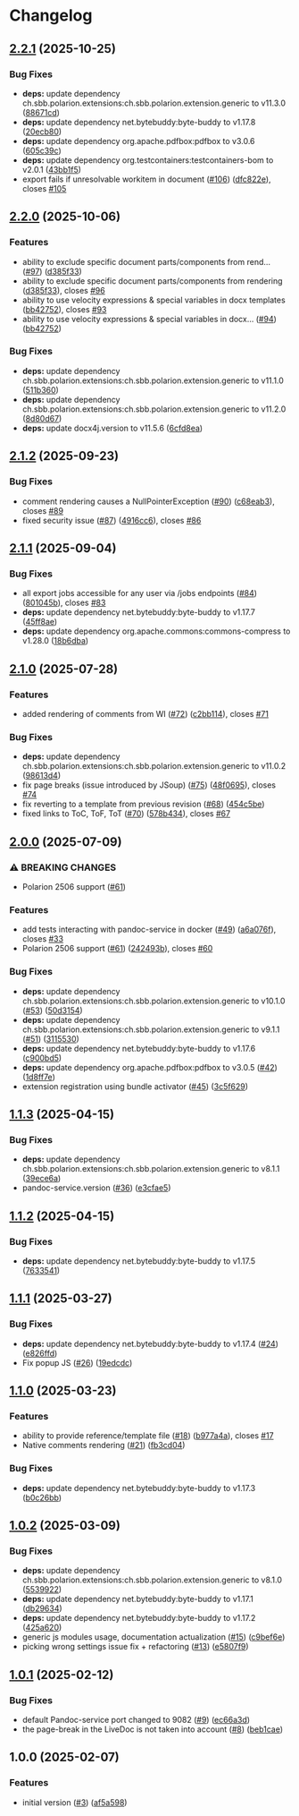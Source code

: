# Changelog

## [2.2.1](https://github.com/SchweizerischeBundesbahnen/ch.sbb.polarion.extension.docx-exporter/compare/v2.2.0...v2.2.1) (2025-10-25)


### Bug Fixes

* **deps:** update dependency ch.sbb.polarion.extensions:ch.sbb.polarion.extension.generic to v11.3.0 ([88671cd](https://github.com/SchweizerischeBundesbahnen/ch.sbb.polarion.extension.docx-exporter/commit/88671cd4236bcbf1caa893265540eeb39843eaa6))
* **deps:** update dependency net.bytebuddy:byte-buddy to v1.17.8 ([20ecb80](https://github.com/SchweizerischeBundesbahnen/ch.sbb.polarion.extension.docx-exporter/commit/20ecb80d94b1c6687b55806d2a36e32f11a72d66))
* **deps:** update dependency org.apache.pdfbox:pdfbox to v3.0.6 ([605c39c](https://github.com/SchweizerischeBundesbahnen/ch.sbb.polarion.extension.docx-exporter/commit/605c39c7efffae1ca580d3845b4fb11ead999bc8))
* **deps:** update dependency org.testcontainers:testcontainers-bom to v2.0.1 ([43bb1f5](https://github.com/SchweizerischeBundesbahnen/ch.sbb.polarion.extension.docx-exporter/commit/43bb1f5845ccc3f318b375b6bfff4670f96e54c4))
* export fails if unresolvable workitem in document ([#106](https://github.com/SchweizerischeBundesbahnen/ch.sbb.polarion.extension.docx-exporter/issues/106)) ([dfc822e](https://github.com/SchweizerischeBundesbahnen/ch.sbb.polarion.extension.docx-exporter/commit/dfc822ee748ffd621b5e7e5784d64141ee2ee854)), closes [#105](https://github.com/SchweizerischeBundesbahnen/ch.sbb.polarion.extension.docx-exporter/issues/105)

## [2.2.0](https://github.com/SchweizerischeBundesbahnen/ch.sbb.polarion.extension.docx-exporter/compare/v2.1.2...v2.2.0) (2025-10-06)


### Features

* ability to exclude specific document parts/components from rend… ([#97](https://github.com/SchweizerischeBundesbahnen/ch.sbb.polarion.extension.docx-exporter/issues/97)) ([d385f33](https://github.com/SchweizerischeBundesbahnen/ch.sbb.polarion.extension.docx-exporter/commit/d385f33afd3a7710d663f509cb99231c3d4f1224))
* ability to exclude specific document parts/components from rendering ([d385f33](https://github.com/SchweizerischeBundesbahnen/ch.sbb.polarion.extension.docx-exporter/commit/d385f33afd3a7710d663f509cb99231c3d4f1224)), closes [#96](https://github.com/SchweizerischeBundesbahnen/ch.sbb.polarion.extension.docx-exporter/issues/96)
* ability to use velocity expressions & special variables in docx templates ([bb42752](https://github.com/SchweizerischeBundesbahnen/ch.sbb.polarion.extension.docx-exporter/commit/bb42752f681668254e92efd9f4c12d3d74d2946d)), closes [#93](https://github.com/SchweizerischeBundesbahnen/ch.sbb.polarion.extension.docx-exporter/issues/93)
* ability to use velocity expressions & special variables in docx… ([#94](https://github.com/SchweizerischeBundesbahnen/ch.sbb.polarion.extension.docx-exporter/issues/94)) ([bb42752](https://github.com/SchweizerischeBundesbahnen/ch.sbb.polarion.extension.docx-exporter/commit/bb42752f681668254e92efd9f4c12d3d74d2946d))


### Bug Fixes

* **deps:** update dependency ch.sbb.polarion.extensions:ch.sbb.polarion.extension.generic to v11.1.0 ([511b360](https://github.com/SchweizerischeBundesbahnen/ch.sbb.polarion.extension.docx-exporter/commit/511b36020773393d8954b9539311b09813f3c4c9))
* **deps:** update dependency ch.sbb.polarion.extensions:ch.sbb.polarion.extension.generic to v11.2.0 ([8d80d67](https://github.com/SchweizerischeBundesbahnen/ch.sbb.polarion.extension.docx-exporter/commit/8d80d677522d416afac9bb99ca24349971dfb25f))
* **deps:** update docx4j.version to v11.5.6 ([6cfd8ea](https://github.com/SchweizerischeBundesbahnen/ch.sbb.polarion.extension.docx-exporter/commit/6cfd8eabc7530a182bf4ef78baa57ada21e33dd7))

## [2.1.2](https://github.com/SchweizerischeBundesbahnen/ch.sbb.polarion.extension.docx-exporter/compare/v2.1.1...v2.1.2) (2025-09-23)


### Bug Fixes

* comment rendering causes a NullPointerException ([#90](https://github.com/SchweizerischeBundesbahnen/ch.sbb.polarion.extension.docx-exporter/issues/90)) ([c68eab3](https://github.com/SchweizerischeBundesbahnen/ch.sbb.polarion.extension.docx-exporter/commit/c68eab3757bd0beb361532c0f970e88ac3b85d71)), closes [#89](https://github.com/SchweizerischeBundesbahnen/ch.sbb.polarion.extension.docx-exporter/issues/89)
* fixed security issue ([#87](https://github.com/SchweizerischeBundesbahnen/ch.sbb.polarion.extension.docx-exporter/issues/87)) ([4916cc6](https://github.com/SchweizerischeBundesbahnen/ch.sbb.polarion.extension.docx-exporter/commit/4916cc61ec283f43484aef0d29714dafaf4f370f)), closes [#86](https://github.com/SchweizerischeBundesbahnen/ch.sbb.polarion.extension.docx-exporter/issues/86)

## [2.1.1](https://github.com/SchweizerischeBundesbahnen/ch.sbb.polarion.extension.docx-exporter/compare/v2.1.0...v2.1.1) (2025-09-04)


### Bug Fixes

* all export jobs accessible for any user via /jobs endpoints ([#84](https://github.com/SchweizerischeBundesbahnen/ch.sbb.polarion.extension.docx-exporter/issues/84)) ([801045b](https://github.com/SchweizerischeBundesbahnen/ch.sbb.polarion.extension.docx-exporter/commit/801045bc8256735e79b26c1f12c2d4b683cfd3ce)), closes [#83](https://github.com/SchweizerischeBundesbahnen/ch.sbb.polarion.extension.docx-exporter/issues/83)
* **deps:** update dependency net.bytebuddy:byte-buddy to v1.17.7 ([45ff8ae](https://github.com/SchweizerischeBundesbahnen/ch.sbb.polarion.extension.docx-exporter/commit/45ff8ae775127a12fd834f0bff98065dfcf85787))
* **deps:** update dependency org.apache.commons:commons-compress to v1.28.0 ([18b6dba](https://github.com/SchweizerischeBundesbahnen/ch.sbb.polarion.extension.docx-exporter/commit/18b6dbae37fa130535f8e82e5519c4f8d09183a3))

## [2.1.0](https://github.com/SchweizerischeBundesbahnen/ch.sbb.polarion.extension.docx-exporter/compare/v2.0.0...v2.1.0) (2025-07-28)


### Features

* added rendering of comments from WI ([#72](https://github.com/SchweizerischeBundesbahnen/ch.sbb.polarion.extension.docx-exporter/issues/72)) ([c2bb114](https://github.com/SchweizerischeBundesbahnen/ch.sbb.polarion.extension.docx-exporter/commit/c2bb114a1637fc4ac69967356edc8edccd90465b)), closes [#71](https://github.com/SchweizerischeBundesbahnen/ch.sbb.polarion.extension.docx-exporter/issues/71)


### Bug Fixes

* **deps:** update dependency ch.sbb.polarion.extensions:ch.sbb.polarion.extension.generic to v11.0.2 ([98613d4](https://github.com/SchweizerischeBundesbahnen/ch.sbb.polarion.extension.docx-exporter/commit/98613d43939487d3ed7dad7b789df4c56cadb866))
* fix page breaks (issue introduced by JSoup) ([#75](https://github.com/SchweizerischeBundesbahnen/ch.sbb.polarion.extension.docx-exporter/issues/75)) ([48f0695](https://github.com/SchweizerischeBundesbahnen/ch.sbb.polarion.extension.docx-exporter/commit/48f0695d06d0a1be51b5b86e65f4023430c226c5)), closes [#74](https://github.com/SchweizerischeBundesbahnen/ch.sbb.polarion.extension.docx-exporter/issues/74)
* fix reverting to a template from previous revision ([#68](https://github.com/SchweizerischeBundesbahnen/ch.sbb.polarion.extension.docx-exporter/issues/68)) ([454c5be](https://github.com/SchweizerischeBundesbahnen/ch.sbb.polarion.extension.docx-exporter/commit/454c5befdd86be10949d343b1afc94c45e4f3a5d))
* fixed links to ToC, ToF, ToT ([#70](https://github.com/SchweizerischeBundesbahnen/ch.sbb.polarion.extension.docx-exporter/issues/70)) ([578b434](https://github.com/SchweizerischeBundesbahnen/ch.sbb.polarion.extension.docx-exporter/commit/578b434fc11d9f187990ed9c76f0c93f3bbc5200)), closes [#67](https://github.com/SchweizerischeBundesbahnen/ch.sbb.polarion.extension.docx-exporter/issues/67)

## [2.0.0](https://github.com/SchweizerischeBundesbahnen/ch.sbb.polarion.extension.docx-exporter/compare/v1.1.3...v2.0.0) (2025-07-09)


### ⚠ BREAKING CHANGES

* Polarion 2506 support ([#61](https://github.com/SchweizerischeBundesbahnen/ch.sbb.polarion.extension.docx-exporter/issues/61))

### Features

* add tests interacting with pandoc-service in docker ([#49](https://github.com/SchweizerischeBundesbahnen/ch.sbb.polarion.extension.docx-exporter/issues/49)) ([a6a076f](https://github.com/SchweizerischeBundesbahnen/ch.sbb.polarion.extension.docx-exporter/commit/a6a076f258daa3f0ed09aaa9e05eb144e2c702fa)), closes [#33](https://github.com/SchweizerischeBundesbahnen/ch.sbb.polarion.extension.docx-exporter/issues/33)
* Polarion 2506 support ([#61](https://github.com/SchweizerischeBundesbahnen/ch.sbb.polarion.extension.docx-exporter/issues/61)) ([242493b](https://github.com/SchweizerischeBundesbahnen/ch.sbb.polarion.extension.docx-exporter/commit/242493b1e3e9b1b5a94e00a4a3ceb7dad0f77fb4)), closes [#60](https://github.com/SchweizerischeBundesbahnen/ch.sbb.polarion.extension.docx-exporter/issues/60)


### Bug Fixes

* **deps:** update dependency ch.sbb.polarion.extensions:ch.sbb.polarion.extension.generic to v10.1.0 ([#53](https://github.com/SchweizerischeBundesbahnen/ch.sbb.polarion.extension.docx-exporter/issues/53)) ([50d3154](https://github.com/SchweizerischeBundesbahnen/ch.sbb.polarion.extension.docx-exporter/commit/50d31540985036951b386d502fc0b885ddaca8f9))
* **deps:** update dependency ch.sbb.polarion.extensions:ch.sbb.polarion.extension.generic to v9.1.1 ([#51](https://github.com/SchweizerischeBundesbahnen/ch.sbb.polarion.extension.docx-exporter/issues/51)) ([3115530](https://github.com/SchweizerischeBundesbahnen/ch.sbb.polarion.extension.docx-exporter/commit/311553041b9f5688e60d7875abbaf00596ce2be1))
* **deps:** update dependency net.bytebuddy:byte-buddy to v1.17.6 ([c900bd5](https://github.com/SchweizerischeBundesbahnen/ch.sbb.polarion.extension.docx-exporter/commit/c900bd5e5ec605e48bf171dd80ef3a5c62cd2005))
* **deps:** update dependency org.apache.pdfbox:pdfbox to v3.0.5 ([#42](https://github.com/SchweizerischeBundesbahnen/ch.sbb.polarion.extension.docx-exporter/issues/42)) ([1d8ff7e](https://github.com/SchweizerischeBundesbahnen/ch.sbb.polarion.extension.docx-exporter/commit/1d8ff7ed8b85c93e3909c5e69a8eba915828453b))
* extension registration using bundle activator ([#45](https://github.com/SchweizerischeBundesbahnen/ch.sbb.polarion.extension.docx-exporter/issues/45)) ([3c5f629](https://github.com/SchweizerischeBundesbahnen/ch.sbb.polarion.extension.docx-exporter/commit/3c5f629f3e3fea2a60045e7f5d3eb56e284731aa))

## [1.1.3](https://github.com/SchweizerischeBundesbahnen/ch.sbb.polarion.extension.docx-exporter/compare/v1.1.2...v1.1.3) (2025-04-15)


### Bug Fixes

* **deps:** update dependency ch.sbb.polarion.extensions:ch.sbb.polarion.extension.generic to v8.1.1 ([39ece6a](https://github.com/SchweizerischeBundesbahnen/ch.sbb.polarion.extension.docx-exporter/commit/39ece6a05a44e6890d751692acc05a7de1c1391b))
* pandoc-service.version ([#36](https://github.com/SchweizerischeBundesbahnen/ch.sbb.polarion.extension.docx-exporter/issues/36)) ([e3cfae5](https://github.com/SchweizerischeBundesbahnen/ch.sbb.polarion.extension.docx-exporter/commit/e3cfae5e57ae795b44e94bdaf6a564e2b03349b1))

## [1.1.2](https://github.com/SchweizerischeBundesbahnen/ch.sbb.polarion.extension.docx-exporter/compare/v1.1.1...v1.1.2) (2025-04-15)


### Bug Fixes

* **deps:** update dependency net.bytebuddy:byte-buddy to v1.17.5 ([7633541](https://github.com/SchweizerischeBundesbahnen/ch.sbb.polarion.extension.docx-exporter/commit/7633541b4af58f053f541820c3a028239f8887bb))

## [1.1.1](https://github.com/SchweizerischeBundesbahnen/ch.sbb.polarion.extension.docx-exporter/compare/v1.1.0...v1.1.1) (2025-03-27)


### Bug Fixes

* **deps:** update dependency net.bytebuddy:byte-buddy to v1.17.4 ([#24](https://github.com/SchweizerischeBundesbahnen/ch.sbb.polarion.extension.docx-exporter/issues/24)) ([e826ffd](https://github.com/SchweizerischeBundesbahnen/ch.sbb.polarion.extension.docx-exporter/commit/e826ffd2044ff81e109dcf1006c55cd9ffa65e59))
* Fix popup JS ([#26](https://github.com/SchweizerischeBundesbahnen/ch.sbb.polarion.extension.docx-exporter/issues/26)) ([19edcdc](https://github.com/SchweizerischeBundesbahnen/ch.sbb.polarion.extension.docx-exporter/commit/19edcdce6eda01c47824abec8728d2e61b27c7a7))

## [1.1.0](https://github.com/SchweizerischeBundesbahnen/ch.sbb.polarion.extension.docx-exporter/compare/v1.0.2...v1.1.0) (2025-03-23)


### Features

* ability to provide reference/template file ([#18](https://github.com/SchweizerischeBundesbahnen/ch.sbb.polarion.extension.docx-exporter/issues/18)) ([b977a4a](https://github.com/SchweizerischeBundesbahnen/ch.sbb.polarion.extension.docx-exporter/commit/b977a4aa6e3fd062386587fa1cf8f0fbc543bc7d)), closes [#17](https://github.com/SchweizerischeBundesbahnen/ch.sbb.polarion.extension.docx-exporter/issues/17)
* Native comments rendering ([#21](https://github.com/SchweizerischeBundesbahnen/ch.sbb.polarion.extension.docx-exporter/issues/21)) ([fb3cd04](https://github.com/SchweizerischeBundesbahnen/ch.sbb.polarion.extension.docx-exporter/commit/fb3cd04ec002005e7cec9c369f86ca52d4dfcda2))


### Bug Fixes

* **deps:** update dependency net.bytebuddy:byte-buddy to v1.17.3 ([b0c26bb](https://github.com/SchweizerischeBundesbahnen/ch.sbb.polarion.extension.docx-exporter/commit/b0c26bbe2cf71b0dff189856b22e8e4df049154d))

## [1.0.2](https://github.com/SchweizerischeBundesbahnen/ch.sbb.polarion.extension.docx-exporter/compare/v1.0.1...v1.0.2) (2025-03-09)


### Bug Fixes

* **deps:** update dependency ch.sbb.polarion.extensions:ch.sbb.polarion.extension.generic to v8.1.0 ([5539922](https://github.com/SchweizerischeBundesbahnen/ch.sbb.polarion.extension.docx-exporter/commit/55399220a02a9f12577e055a0e9caf7aceb0bc2d))
* **deps:** update dependency net.bytebuddy:byte-buddy to v1.17.1 ([db29634](https://github.com/SchweizerischeBundesbahnen/ch.sbb.polarion.extension.docx-exporter/commit/db29634d73805337a530d79b7ce8ea21029bce3b))
* **deps:** update dependency net.bytebuddy:byte-buddy to v1.17.2 ([425a620](https://github.com/SchweizerischeBundesbahnen/ch.sbb.polarion.extension.docx-exporter/commit/425a620943201b581efda0b9c28915c36b2cbcd8))
* generic js modules usage, documentation actualization ([#15](https://github.com/SchweizerischeBundesbahnen/ch.sbb.polarion.extension.docx-exporter/issues/15)) ([c9bef6e](https://github.com/SchweizerischeBundesbahnen/ch.sbb.polarion.extension.docx-exporter/commit/c9bef6e4a36e23ecefacae6a7804e3dca7003531))
* picking wrong settings issue fix + refactoring ([#13](https://github.com/SchweizerischeBundesbahnen/ch.sbb.polarion.extension.docx-exporter/issues/13)) ([e5807f9](https://github.com/SchweizerischeBundesbahnen/ch.sbb.polarion.extension.docx-exporter/commit/e5807f95bcb706821cd0d81c0709eb96d1500a6a))

## [1.0.1](https://github.com/SchweizerischeBundesbahnen/ch.sbb.polarion.extension.docx-exporter/compare/v1.0.0...v1.0.1) (2025-02-12)


### Bug Fixes

* default Pandoc-service port changed to 9082 ([#9](https://github.com/SchweizerischeBundesbahnen/ch.sbb.polarion.extension.docx-exporter/issues/9)) ([ec66a3d](https://github.com/SchweizerischeBundesbahnen/ch.sbb.polarion.extension.docx-exporter/commit/ec66a3dc7513ac58820663325308ce4f0d12e47a))
* the page-break in the LiveDoc is not taken into account ([#8](https://github.com/SchweizerischeBundesbahnen/ch.sbb.polarion.extension.docx-exporter/issues/8)) ([beb1cae](https://github.com/SchweizerischeBundesbahnen/ch.sbb.polarion.extension.docx-exporter/commit/beb1cae671ce3d0950d48d7979a5025318cbb37f))

## 1.0.0 (2025-02-07)


### Features

* initial version ([#3](https://github.com/SchweizerischeBundesbahnen/ch.sbb.polarion.extension.docx-exporter/issues/3)) ([af5a598](https://github.com/SchweizerischeBundesbahnen/ch.sbb.polarion.extension.docx-exporter/commit/af5a598be16e4b492d810263eaaf1b36a717fd37))
